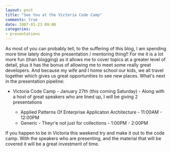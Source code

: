 ```yaml
---
layout: post
title: "See You at the Victoria Code Camp"
comments: true
date: 2007-01-23 09:00
categories:
- presentations
---
```


As most of you can probably tell, to the suffering of this blog, I am spending more time lately doing the presentation / mentoring thing!! For me it is a lot more fun (than blogging) as it allows me to cover topics at a greater level of detail, plus it has the bonus of allowing me to meet some really great developers. And because my wife and I home school our kids, we all travel together which gives us great opportunities to see new places. 
What's next in the presentation pipeline: <ul> <li>Victoria Code Camp - January 27th (this coming Saturday) - Along with a host of great speakers who are lined up, I will be giving 2 presentations</li> <ul> <li>Applied Patterns Of Enterprise Applicaton Architecture - 11:00AM - 12:00PM</li> <li>Generic - Theyr'e not just for collections - 1:00PM - 2:00PM</li></ul></ul> 
If you happen to be in Victoria this weekend try and make it out to the code camp. With the speakers who are presenting, and the material that will be covered it will be a great investment of time.




